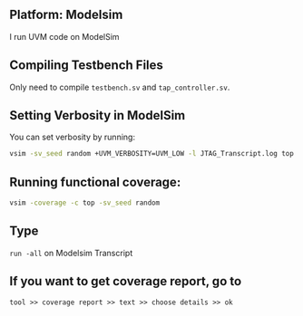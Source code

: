 ## Platform: Modelsim
I run UVM code on ModelSim

## Compiling Testbench Files
Only need to compile `testbench.sv` and `tap_controller.sv`.

## Setting Verbosity in ModelSim
You can set verbosity by running:
 
```sh
vsim -sv_seed random +UVM_VERBOSITY=UVM_LOW -l JTAG_Transcript.log top
```
## Running functional coverage:
```sh
vsim -coverage -c top -sv_seed random
```
## Type 
`run -all` on Modelsim Transcript
## If you want to get coverage report, go to 
`tool >> coverage report >> text >> choose details >> ok`

